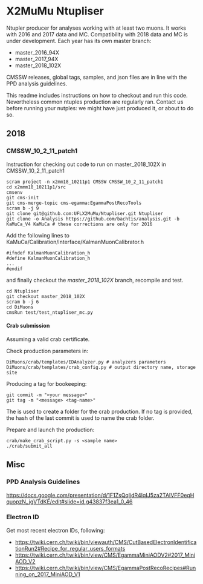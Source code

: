 # X2MuMu Ntupliser 

Ntupler producer for analyses working with at least two muons. 
It works with 2016 and 2017 data and MC. 
Compatibility with 2018 data and MC is under development.
Each year has its own master branch:
- master_2016_94X
- master_2017_94X
- master_2018_102X

CMSSW releases, global tags, samples, and json files are in line with the PPD analysis guidelines.

This readme includes instructions on how to checkout and run this code. 
Nevertheless common ntuples production are regularly ran.
Contact us before running your nutples: we might have just produced it, or about to do so.


## 2018

### CMSSW_10_2_11_patch1

Instruction for checking out code to run on master_2018_102X in CMSSW_10_2_11_patch1
```
scram project -n x2mm18_10211p1 CMSSW CMSSW_10_2_11_patch1
cd x2mmm18_10211p1/src
cmsenv
git cms-init
git cms-merge-topic cms-egamma:EgammaPostRecoTools 
scram b -j 9
git clone git@github.com:UFLX2MuMu/Ntupliser.git Ntupliser
git clone -o Analysis https://github.com/bachtis/analysis.git -b KaMuCa_V4 KaMuCa # these corrections are only for 2016
```

Add the following lines to KaMuCa/Calibration/interface/KalmanMuonCalibrator.h

```
#ifndef KalmanMuonCalibration_h
#define KalmanMuonCalibration_h
...
#endif
```

and finally checkout the *master_2018_102X* branch, recompile and test.

```
cd Ntupliser
git checkout master_2018_102X
scram b -j 6
cd DiMuons
cmsRun test/test_ntupliser_mc.py
```

#### Crab submission

Assuming a valid crab certificate.

Check production parameters in:

```
DiMuons/crab/templates/EDAnalyzer.py # analyzers parameters
DiMuons/crab/templates/crab_config.py # output directory name, storage site
```

Producing a tag for bookeeping:

```
git commit -m "<your message>"
git tag -m "<message> <tag-name>"
```

The <tag-name> is used to create a folder for the crab production. If no tag is provided, the hash of the last commit is used to name the crab folder.

Prepare and launch the production:

```
crab/make_crab_script.py -s <sample name>
./crab/submit_all
```


## Misc

### PPD Analysis Guidelines
https://docs.google.com/presentation/d/1F1ZsQqljdR4IqIJ5za2TAIVFF0eqHquopzN_jgVTdKE/edit#slide=id.g43837f3ea1_0_46

### Electron ID
Get most recent electron IDs, following:
- https://twiki.cern.ch/twiki/bin/viewauth/CMS/CutBasedElectronIdentificationRun2#Recipe_for_regular_users_formats
- https://twiki.cern.ch/twiki/bin/view/CMS/EgammaMiniAODV2#2017_MiniAOD_V2
- https://twiki.cern.ch/twiki/bin/view/CMS/EgammaPostRecoRecipes#Running_on_2017_MiniAOD_V1
